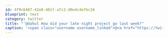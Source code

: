 ```yaml
---
id: 4f9c6487-42e8-481f-a7c2-d0e4c4efbc16
blueprint: text
category: twitter
title: "'@dahul How did your late night project go last week?"
caption: '<span class="username username_linked">@<a href="https://twitter.com/dahul" title="Darren Hull (dahul)">dahul</a></span> How did your late night project go last week?'
---
```

